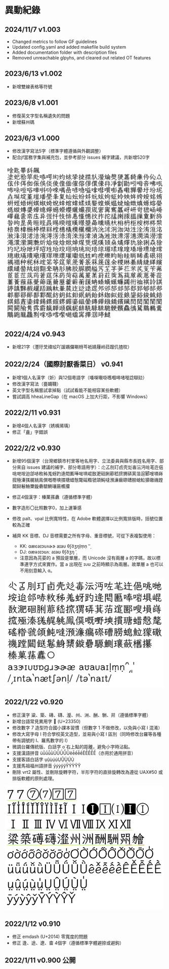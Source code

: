 # 異動紀錄

## 2024/11/7 v1.003
- Changed metrics to follow GF guidelines
- Updated config.yaml and added makefile build system
- Added documentation folder with description files
- Removed unreachable glpyhs, and cleared out related OT features

## 2023/6/13 v1.002

- 新增雙線表格等符號

## 2023/6/8 v1.001

- 修復英文字型名稱遺失的問題
- 新增蘇州碼

## 2023/6/3 v1.000

- 修改漢字寫法5字（標準字體遵循與外觀調整）
- 配合jf當務字集與補充包，並參考部分 issues 補字建議，共新增520字

![v1.000](img/v1000.png)

## 2022/4/24 v0.943

- 新增21字（灃玗芠禕玹吖諼鶘儸唰枒芩衹婧屨岭菈躥仉揸旼）

## 2022/2/24（國際討厭香菜日） v0.941

- 新增1個人名漢字（妡）與12個粵語字（噃㗎𡃁啩嚿嗰噚啫嘥諗瞓攰）
- 修改漢字寫法（亹衊韈）
- 英文字型名稱嘗試拿掉點（試試看能不能相容某些軟體）
- 嘗試調高 hheaLineGap（在 macOS 上加大行距，不影響 Windows）

## 2022/2/11 v0.931

- 新增4個人名漢字（㛢楀琋瑀）
- 修正「盦」字錯誤

## 2022/2/2 v0.930

- 新增95個漢字（台灣鄉鎮市村里等地名用字、立法委員與縣市長姓名用字、部分來自 issues 建議的補字、部分粵語用字）：尐叾刖玎卣壳彣毐沄沔咗芼迕俋咷哋垵迨郃哧敉秭羗蚜趵逄𨳍匭唪啱埧崐敔淝硘脷𦰡嵇𢱑猬硦萁萡逭郾嗖塤嵵搲殛溱獇艉䠷鳯僎嘅嘢塽摜瑭蜡慤氂磘糌虢頜魨噠澦濓瘺磜𥕢朥螅𩶘獴䃟禨蹚𨶙餸鬈鯓櫫鏇礨騵鰂瓖蘞欍攥
- 修正4個漢字：榛菓蓀纛（遵循標準字體）
- 數字造形〇比照數字0，加上運筆感
- 修改 palt、vpal 比例寬特性，在 Adobe 軟體選擇以比例寬排版時，括號位置較為正確
- 補齊 KK 音標、DJ 音標需要之所有字母、重音標號，可從下表複製使用： 

	- KK: ɑæɛəɪɔᴜʌɚɝ aɪaᴜ θʃðʒŋḷṃṇ ‵ʹ͵
	- DJ: ɑæəɜɪɔʊʌː aɪaʊ θʃðʒŋ ˈˌ
	- 注意因為芫荽的 a 預設是單層，而 Unicode 沒有兩層 a 的字碼，故以標準連字方式來實作。當 a 出現在 ɪᴜʊ 之前時顯示為兩層。故單層 a 也可以不用刻意輸入 ɑ。

![v0.920](img/v0930.png)

## 2022/1/22 v0.920

- 修正漢字 粱、築、礡、礴、瀣、州、洲、酬、駲、喌（遵循標準字體）
- 新增台語常見異用字 𣍐 (U+23350)
- 修改數字 7 造型符合國小課本習慣（但數字 1 不做修改，以免與小寫 l 混淆）
- 修改大寫字母 I 符合學校英文造型，並易與小寫 l 區別（同時修改台羅等各種帶有調號的 I、羅馬數字的 I）
- 微調台羅傳統版、白話字 o͘ 右上點的距離，避免小字時沾黏。
- 支援漢語拼音 üǖǘǚǜÜǕǗǙǛêê̄ếê̌ềÊÊ̄ẾÊ̌Ề（亦用於通用拼音）
- 支援客語白話字 ṳṳ̂ṳ̀ṳ́ṳ̍ṲṲ̂Ṳ̀Ṳ́Ṳ̍
- 支援馬祖福州語拼音 ȳýỳŷy̌ȲÝỲŶY̌
- 刪除 vrt2 屬性、並刪除旋轉字符，半形字符的直排旋轉改為遵從 UAX#50 或排版軟體的原則處理。

![v0.920](img/v0920.png)

## 2022/1/12 v0.910

- 修正 emdash (U+2014) 零寬度的問題
- 修正 逢、途、遼、畬 4個字（遵循標準字體避捺或避鉤）

## 2022/1/11 v0.900 公開
